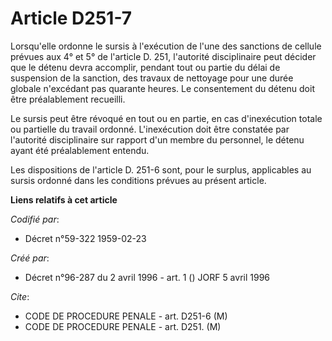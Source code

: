# Article D251-7

Lorsqu'elle ordonne le sursis à l'exécution de l'une des sanctions de cellule prévues aux 4° et 5° de l'article D. 251,
l'autorité disciplinaire peut décider que le détenu devra accomplir, pendant tout ou partie du délai de suspension de la
sanction, des travaux de nettoyage pour une durée globale n'excédant pas quarante heures. Le consentement du détenu doit être
préalablement recueilli.

Le sursis peut être révoqué en tout ou en partie, en cas d'inexécution totale ou partielle du travail ordonné. L'inexécution
doit être constatée par l'autorité disciplinaire sur rapport d'un membre du personnel, le détenu ayant été préalablement
entendu.

Les dispositions de l'article D. 251-6 sont, pour le surplus, applicables au sursis ordonné dans les conditions prévues au
présent article.

**Liens relatifs à cet article**

_Codifié par_:

  - Décret n°59-322 1959-02-23

_Créé par_:

  - Décret n°96-287 du 2 avril 1996 - art. 1 () JORF 5 avril 1996

_Cite_:

  - CODE DE PROCEDURE PENALE - art. D251-6 (M)
  - CODE DE PROCEDURE PENALE - art. D251. (M)
